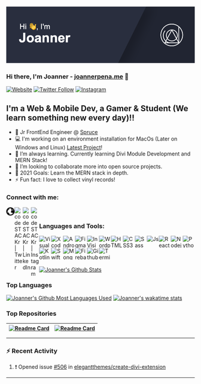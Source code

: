 ![header](assets/readme-header.png)

### Hi there, I'm Joanner - [joannerpena.me][website] 👋

[![Website](https://img.shields.io/website?label=joannerpena.me&style=for-the-badge&url=https%3A%2F%2Fcjoannerpena.me)][website]
[![Twitter Follow](https://img.shields.io/twitter/follow/joannerpena?color=1DA1F2&logo=twitter&style=for-the-badge)][twitter]
[![Instagram](https://img.shields.io/badge/Instagram-E4405F?style=for-the-badge&logo=instagram&logoColor=white)][instagram]

## I'm a Web & Mobile Dev, a Gamer & Student (We learn something new every day)!!

- 💼 Jr FrontEnd Engineer @ [Spruce](https://sprucetech.com)
- 💻 I'm working on an environment installation for MacOs (Later on Windows and Linux) [Latest Project][latestproject]!
- 🌱 I’m always learning. Currently learning Divi Module Development and MERN Stack!
- 👯 I’m looking to collaborate more into open source projects.
- 🥅 2021 Goals: Learn the MERN stack in depth.
- ⚡ Fun fact: I love to collect vinyl records!

### Connect with me:

[<img align="left" alt="codeSTACKr.com" width="22px" src="https://raw.githubusercontent.com/iconic/open-iconic/master/svg/globe.svg" />][website]
[<img align="left" alt="codeSTACKr | Twitter" width="22px" src="https://cdn.jsdelivr.net/npm/simple-icons@v3/icons/twitter.svg" />][twitter]
[<img align="left" alt="codeSTACKr | LinkedIn" width="22px" src="https://cdn.jsdelivr.net/npm/simple-icons@v3/icons/linkedin.svg" />][linkedin]
[<img align="left" alt="codeSTACKr | Instagram" width="22px" src="https://cdn.jsdelivr.net/npm/simple-icons@v3/icons/instagram.svg" />][instagram]

<br />

### Languages and Tools:

<img align="left" alt="Visual Studio Code" height="32" width="32" src="https://cdn.jsdelivr.net/npm/simple-icons@v5/icons/visualstudiocode.svg">
<img align="left" alt="Xcode" height="32" width="32" src="https://cdn.jsdelivr.net/npm/simple-icons@v5/icons/xcode.svg" />
<img align="left" alt="Android Studio" height="32" width="32" src="https://cdn.jsdelivr.net/npm/simple-icons@v5/icons/androidstudio.svg">
<img align="left" alt="Figma" height="32" width="32" src="https://cdn.jsdelivr.net/npm/simple-icons@v5/icons/figma.svg">
<img align="left" alt="InVision" height="32" width="32" src="https://cdn.jsdelivr.net/npm/simple-icons@v5/icons/invision.svg">
<img align="left" alt="Wordpress" height="32" width="32" src="https://cdn.jsdelivr.net/npm/simple-icons@v5/icons/wordpress.svg">
<img align="left" alt="HTML5" height="32" width="32" src="https://cdn.jsdelivr.net/npm/simple-icons@v5/icons/html5.svg">
<img align="left" alt="CSS3" height="32" width="32" src="https://cdn.jsdelivr.net/npm/simple-icons@v5/icons/css3.svg">
<img align="left" alt="Sass" height="32" width="32" src="https://cdn.jsdelivr.net/npm/simple-icons@v5/icons/sass.svg">
<img align="left" alt="Js" height="32" width="32" src="https://cdn.jsdelivr.net/npm/simple-icons@v5/icons/javascript.svg">
<img align="left" alt="Reactjs" height="32" width="32" src="https://cdn.jsdelivr.net/npm/simple-icons@v5/icons/react.svg">
<img align="left" alt="Nodejs" height="32" width="32" src="https://cdn.jsdelivr.net/npm/simple-icons@v5/icons/nodedotjs.svg">
<img align="left" alt="Python" height="32" width="32" src="https://cdn.jsdelivr.net/npm/simple-icons@v5/icons/python.svg">
<img align="left" alt="Kotlin" height="32" width="32" src="https://cdn.jsdelivr.net/npm/simple-icons@v5/icons/kotlin.svg">
<img align="left" alt="Swift" height="32" width="32" src="https://cdn.jsdelivr.net/npm/simple-icons@v5/icons/swift.svg">
<img align="left" alt="MongoDB" height="32" width="32" src="https://cdn.jsdelivr.net/npm/simple-icons@v5/icons/mongodb.svg">
<img align="left" alt="Firebase" height="32" width="32" src="https://cdn.jsdelivr.net/npm/simple-icons@v5/icons/firebase.svg">
<img align="left" alt="Github" height="32" width="32" src="https://cdn.jsdelivr.net/npm/simple-icons@v5/icons/github.svg">
<img align="left" alt="Terminal" height="32" width="32" src="https://cdn.jsdelivr.net/npm/simple-icons@v5/icons/windowsterminal.svg">

<br />
<br />
<br />
<br />

[![Joanner's Github Stats](https://github-readme-stats-joannerpena.vercel.app/api?username=joannerpena&show_icons=true&include_all_commits=true&theme=material-palenight&hide_border=true&hide=contribs&count_private=true)](https://github.com/joannerpena/Mac-Environment-Installer)

### Top Languages

[<img alt="Joanner's Github Most Languages Used" src="https://github-readme-stats-joannerpena.vercel.app/api/top-langs/?username=joannerpena&layout=compact&theme=material-palenight&hide_border=true" />](https://github.com/joannerpena/Mac-Environment-Installer)
[![Joanner's wakatime stats](https://github-readme-stats.vercel.app/api/wakatime?username=joannerpena&layout=compact&theme=material-palenight&hide_border=true)](https://github.com/joannerpena/Mac-Environment-Installer)

### Top Repositories

| [![Readme Card](https://github-readme-stats.vercel.app/api/pin/?username=joannerpena&repo=Mac-Environment-Installer&layout=compact&theme=material-palenight&hide_border=true)](https://github.com/joannerpena/Mac-Environment-Installer) | [![Readme Card](https://github-readme-stats.vercel.app/api/pin/?username=joannerpena&repo=BudgetBase&layout=compact&theme=material-palenight&hide_border=true)](https://github.com/joannerpena/BudgetBase) |
| ---------------------------------------------------------------------------------------------------------------------------------------------------------------------------------------------------------------------------------------- | ---------------------------------------------------------------------------------------------------------------------------------------------------------------------------------------------------------- |

---

### :zap: Recent Activity

<!--START_SECTION:activity-->
1. ❗️ Opened issue [#506](https://github.com/elegantthemes/create-divi-extension/issues/506) in [elegantthemes/create-divi-extension](https://github.com/elegantthemes/create-divi-extension)
<!--END_SECTION:activity-->

---

[website]: https://joannerpena.me
[latestproject]: https://github.com/joannerpena/Mac-Environment-Installer
[twitter]: https://twitter.com/joannerpena
[instagram]: https://instagram.com/joannerpena06
[linkedin]: https://linkedin.com/in/joannerpena
